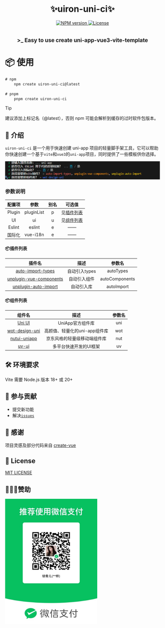 <h1 align="center">✨uiron-uni-ci✨</h1>

<p align="center">
    <a href="https://www.npmjs.com/package/uiron-uni-ci">
        <img src="https://img.shields.io/npm/v/uiron-uni-ci?style=for-the-badge&colorA=363a4f&colorB=a6da95" alt="NPM version">
    </a>
    <a href="https://github.com/karoboflower/uiron-uni-ci/blob/main/LICENSE">
        <img src="https://img.shields.io/github/license/karoboflower/uiron-uni-ci?style=for-the-badge&colorA=363a4f&colorB=a6da95" alt="License">
    </a>
</p>

<h2 align="center">
<sub> >_ Easy to use create uni-app-vue3-vite-template</sub>
</h2>

# 📦 使用

```shell
# npm
    npm create uiron-uni-ci@latest

# pnpm
    pnpm create uiron-uni-ci
```

> [!TIP]
> 建议添加上标记名（@latest），否则 npm 可能会解析到缓存的过时软件包版本。

## 📖 介绍

`uiron-uni-ci` 是一个用于快速创建 uni-app 项目的轻量脚手架工具，它可以帮助你快速创建一个基于`vite`和`vue3`的`uni-app`项目，同时提供了一些模板供你选择。

<p align="left"><img  src=".github/image/demo.png"></p>

### 参数说明

| 配置项 | 参数 | 别名 | 可选值 |
|  :---: | :---: | :---: | :---: |
| Plugin | pluginList | p | 见[插件列表](#插件列表) |
| UI | ui | u | 见[组件列表](#组件列表) |
| Eslint | eslint | e | —— |
| 国际化 | vue-i18n | e | —— |
#### 📦插件列表

| 插件名 | 描述 | 参数名 |
| :---: | :---: | :---: |
| [auto-import-types](https://github.com/Allen-1998/auto-import-types.git) | 自动引入types | autoTypes |
| [unplugin-vue-components](https://github.com/antfu/unplugin-vue-components) | 自动引入组件 | autoComponents |
| [unplugin-auto-import](https://github.com/antfu/unplugin-auto-import) | 自动引入库 | autoImport |

#### 📦组件列表

| 组件名 | 描述 | 参数名 |
| :---: | :---: | :---: |
| [Uni UI](https://uniapp.dcloud.net.cn/component/uniui/uni-ui.html) | UniApp官方组件库 | uni |
| [wot-design-uni](https://wot-design-uni.pages.dev/) | 高颜值、轻量化的uni-app组件库 | wot |
| [nutui-uniapp](https://uniapp-nutui.tech/) | 京东风格的轻量级移动端组件库 | nut |
| [uv-ui](https://www.uvui.cn/components/intro.html) | 多平台快速开发的UI框架 | uv |

## 🛠️ 环境要求
Vite 需要 Node.js 版本 18+ 或 20+

## 🤝 参与贡献

- 提交新功能
- 解决[`issues`](https://github.com/karoboflower/uiron-uni-ci/issues)

## 🌸 感谢

项目灵感及部分代码来自 [create-vue](https://github.com/vuejs/create-vue)

## 📄 License

[MIT LICENSE](./LICENSE)

## 🙇🏻‍♂️赞助

<p align="left">
  <img src=".github/image/pay.jpg" alt="赞助二维码" style="width: 300px;">
</p>
